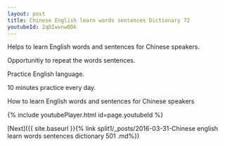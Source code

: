```yaml
---
layout: post
title: Chinese English learn words sentences Dictionary 72 
youtubeId: 2qDIwvnw0Dk
---
```

 
 
Helps to learn English words and sentences for Chinese speakers.

Opportunitiy to repeat the words sentences. 

Practice English language. 
 
10 minutes practice every day. 
 
How to learn English words and sentences for Chinese speakers 
 
{% include youtubePlayer.html id=page.youtubeId %}
 
 
[Next]({{ site.baseurl }}{% link  split1/_posts/2016-03-31-Chinese english learn words sentences dictionary 501 .md%})
 
